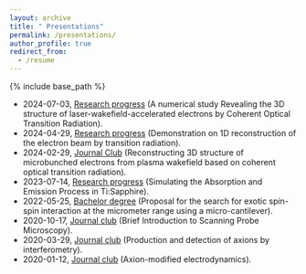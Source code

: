 ```yaml
---
layout: archive
title: " Presentations"
permalink: /presentations/
author_profile: true
redirect_from:
  - /resume
---
```


{% include base_path %}
* 2024-07-03, [Research progress](https://ze-ouyang.github.io/files/20240704%20A%20numerical%20study%20Revealing%20the%203D%20structure%20of%20laser-wakefield-accelerated%20electrons%20by%20Coherent%20Optical%20Transition%20Radiation.pdf) (A numerical study Revealing the 3D structure of laser-wakefield-accelerated electrons by Coherent Optical Transition Radiation).  
* 2024-04-29, [Research progress](https://ze-ouyang.github.io/files/20240429%20Demonstration%20on%201D%20reconstruction%20of%20the%20electron%20beam%20by%20transition%20radiation.pdf) (Demonstration on 1D reconstruction of the electron beam by transition radiation).  
* 2024-02-29, [Journal Club](http://ze-ouyang.github.io/files/20240229%203D%20structure%20of%20microbunched%20plasma%20wakefield%20accelerated%20electron%20beams.pdf) (Reconstructing 3D structure of microbunched electrons from plasma wakefield based on coherent optical transition radiation).  
* 2023-07-14, [Research progress](http://ze-ouyang.github.io/files/20230714%20Simulating%20the%20Absorption%20and%20Emission%20Process%20in%20TiSapp.pdf) (Simulating the Absorption and Emission Process in Ti:Sapphire).  
* 2022-05-25, [Bachelor degree](http://ze-ouyang.github.io/files/bachelor_defense.pdf) (Proposal for the search for exotic spin-spin interaction at the micrometer range using a micro-cantilever).  
* 2020-10-17, [Journal club](http://ze-ouyang.github.io/files/Brief_SPM.pdf) (Brief Introduction to Scanning Probe Microscopy).
* 2020-03-29, [Journal club](http://ze-ouyang.github.io/files/20200329%20Production%20and%20detection%20of%20axions%20by%20interferometry.pdf) (Production and detection of axions by interferometry).  
* 2020-01-12, [Journal club](http://ze-ouyang.github.io/files/axion_modified_ED.pdf) (Axion-modified electrodynamics).  
